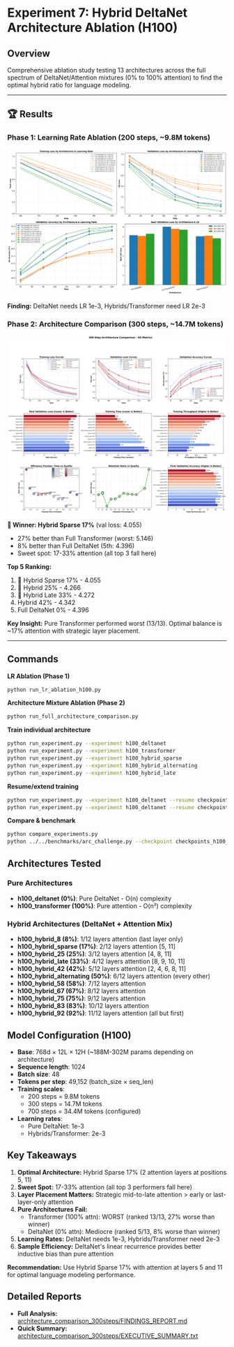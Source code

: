 # Experiment 7: Hybrid DeltaNet Architecture Ablation (H100)

## Overview
Comprehensive ablation study testing 13 architectures across the full spectrum of DeltaNet/Attention mixtures (0% to 100% attention) to find the optimal hybrid ratio for language modeling.

---

## 🏆 Results

### Phase 1: Learning Rate Ablation (200 steps, ~9.8M tokens)
![LR Ablation Results](lr_ablation_h100/lr_ablation_h100_comparison.png)

**Finding:** DeltaNet needs LR 1e-3, Hybrids/Transformer need LR 2e-3

### Phase 2: Architecture Comparison (300 steps, ~14.7M tokens)
![Architecture Comparison](architecture_comparison_300steps/architecture_comparison_300steps.png)

**🥇 Winner: Hybrid Sparse 17%** (val loss: 4.055)
- 27% better than Full Transformer (worst: 5.146)
- 8% better than Full DeltaNet (5th: 4.396)
- Sweet spot: 17-33% attention (all top 3 fall here)

**Top 5 Ranking:**
1. 🥇 Hybrid Sparse 17% - 4.055
2. 🥈 Hybrid 25% - 4.266
3. 🥉 Hybrid Late 33% - 4.272
4. Hybrid 42% - 4.342
5. Full DeltaNet 0% - 4.396

**Key Insight:** Pure Transformer performed worst (13/13). Optimal balance is ~17% attention with strategic layer placement.

---

## Commands

**LR Ablation (Phase 1)**
```bash
python run_lr_ablation_h100.py
```

**Architecture Mixture Ablation (Phase 2)**
```bash
python run_full_architecture_comparison.py
```

**Train individual architecture**
```bash
python run_experiment.py --experiment h100_deltanet
python run_experiment.py --experiment h100_transformer
python run_experiment.py --experiment h100_hybrid_sparse
python run_experiment.py --experiment h100_hybrid_alternating
python run_experiment.py --experiment h100_hybrid_late
```

**Resume/extend training**
```bash
python run_experiment.py --experiment h100_deltanet --resume checkpoints_h100_deltanet/best_model.pt
python run_experiment.py --experiment h100_deltanet --resume checkpoints_h100_deltanet/best_model.pt --extend-steps 5000
```

**Compare & benchmark**
```bash
python compare_experiments.py
python ../../benchmarks/arc_challenge.py --checkpoint checkpoints_h100_deltanet/best_model.pt
```

## Architectures Tested

### Pure Architectures
- **h100_deltanet (0%)**: Pure DeltaNet - O(n) complexity
- **h100_transformer (100%)**: Pure attention - O(n²) complexity

### Hybrid Architectures (DeltaNet + Attention Mix)
- **h100_hybrid_8 (8%)**: 1/12 layers attention (last layer only)
- **h100_hybrid_sparse (17%)**: 2/12 layers attention [5, 11]
- **h100_hybrid_25 (25%)**: 3/12 layers attention [4, 8, 11]
- **h100_hybrid_late (33%)**: 4/12 layers attention [8, 9, 10, 11]
- **h100_hybrid_42 (42%)**: 5/12 layers attention [2, 4, 6, 8, 11]
- **h100_hybrid_alternating (50%)**: 6/12 layers attention (every other)
- **h100_hybrid_58 (58%)**: 7/12 layers attention
- **h100_hybrid_67 (67%)**: 8/12 layers attention
- **h100_hybrid_75 (75%)**: 9/12 layers attention
- **h100_hybrid_83 (83%)**: 10/12 layers attention
- **h100_hybrid_92 (92%)**: 11/12 layers attention (all but first)

## Model Configuration (H100)
- **Base**: 768d × 12L × 12H (~188M-302M params depending on architecture)
- **Sequence length**: 1024
- **Batch size**: 48
- **Tokens per step**: 49,152 (batch_size × seq_len)
- **Training scales**:
  - 200 steps = 9.8M tokens
  - 300 steps = 14.7M tokens
  - 700 steps = 34.4M tokens (configured)
- **Learning rates**: 
  - Pure DeltaNet: 1e-3
  - Hybrids/Transformer: 2e-3

## Key Takeaways

1. **Optimal Architecture:** Hybrid Sparse 17% (2 attention layers at positions 5, 11)
2. **Sweet Spot:** 17-33% attention (all top 3 performers fall here)
3. **Layer Placement Matters:** Strategic mid-to-late attention > early or last-layer-only attention
4. **Pure Architectures Fail:** 
   - Transformer (100% attn): WORST (ranked 13/13, 27% worse than winner)
   - DeltaNet (0% attn): Mediocre (ranked 5/13, 8% worse than winner)
5. **Learning Rates:** DeltaNet needs 1e-3, Hybrids/Transformer need 2e-3
6. **Sample Efficiency:** DeltaNet's linear recurrence provides better inductive bias than pure attention

**Recommendation:** Use Hybrid Sparse 17% with attention at layers 5 and 11 for optimal language modeling performance.

## Detailed Reports
- **Full Analysis:** [architecture_comparison_300steps/FINDINGS_REPORT.md](architecture_comparison_300steps/FINDINGS_REPORT.md)
- **Quick Summary:** [architecture_comparison_300steps/EXECUTIVE_SUMMARY.txt](architecture_comparison_300steps/EXECUTIVE_SUMMARY.txt)

